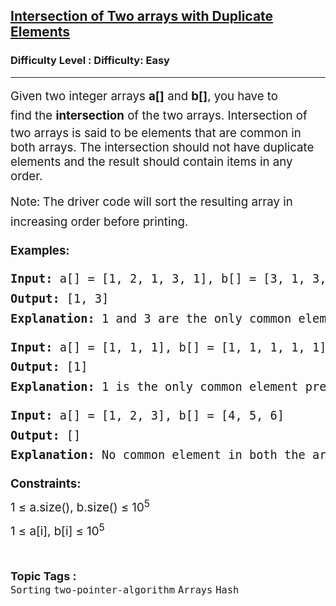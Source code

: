 <h2><a href="https://www.geeksforgeeks.org/problems/intersection-of-two-arrays-with-duplicate-elements/0?">Intersection of Two arrays with Duplicate Elements</a></h2><h3>Difficulty Level : Difficulty: Easy</h3><hr><div class="problems_problem_content__Xm_eO"><p><span style="font-size: 14pt;"><span style="color: var(--text-color); font-family: var(--gfg-font-primary);">Given two integer</span><span style="color: var(--text-color); font-family: var(--gfg-font-primary);">&nbsp;</span><span style="color: var(--text-color); font-family: var(--gfg-font-primary);">arrays</span><span style="color: var(--text-color); font-family: var(--gfg-font-primary);">&nbsp;</span><span style="box-sizing: border-box; font-weight: bolder; line-height: 1.7em; color: var(--text-color) !important; font-family: var(--gfg-font-secondary) !important;">a[]</span><span style="color: var(--text-color); font-family: var(--gfg-font-primary);">&nbsp;</span><span style="color: var(--text-color); font-family: var(--gfg-font-primary);">and</span><span style="color: var(--text-color); font-family: var(--gfg-font-primary);">&nbsp;</span><span style="box-sizing: border-box; font-weight: bolder; line-height: 1.7em; color: var(--text-color) !important; font-family: var(--gfg-font-secondary) !important;">b[]</span><span style="color: var(--text-color); font-family: var(--gfg-font-primary);">, you have to find</span><span style="color: var(--text-color); font-family: var(--gfg-font-primary);">&nbsp;the</span><span style="color: var(--text-color); font-family: var(--gfg-font-primary);">&nbsp;</span><span style="box-sizing: border-box; font-weight: bolder; line-height: 1.7em; color: var(--text-color) !important; font-family: var(--gfg-font-secondary) !important;">intersection</span><span style="color: var(--text-color); font-family: var(--gfg-font-primary);"> of the two arrays. </span></span><span style="font-size: 14pt;"><span style="color: var(--text-color); font-family: var(--gfg-font-primary);">Intersection of two arrays is said to be elements that are common in both arrays. The intersection should not have duplicate elements and the result should contain items in any order.</span></span></p>
<p><span style="box-sizing: border-box; line-height: 1.7em; font-size: 14pt; font-family: var(--gfg-font-primary) !important; color: var(--text-color) !important;">Note:<strong>&nbsp;</strong>The driver code will sort the resulting array in increasing order before printing.</span></p>
<p><span style="font-size: 14pt;"><strong><span style="box-sizing: border-box; line-height: 1.7em; font-family: var(--gfg-font-primary) !important; color: var(--text-color) !important;">Examples:</span></strong></span></p>
<pre><span style="font-size: 14pt;"><strong><span style="box-sizing: border-box; line-height: 1.7em; font-family: var(--gfg-font-primary) !important; color: var(--text-color) !important;">Input: </span></strong><span style="box-sizing: border-box; line-height: 1.7em; font-family: var(--gfg-font-primary) !important; color: var(--text-color) !important;">a[] = [1, 2, 1, 3, 1], b[] = [3, 1, 3, 4, 1]<br><strong>Output: </strong>[1, 3]<br><strong>Explanation: </strong>1 and 3 are the only common elements and we need to print only one occurrence of common elements.<br></span></span></pre>
<pre><span style="box-sizing: border-box; line-height: 1.7em; font-size: 14pt; font-family: var(--gfg-font-primary) !important; color: var(--text-color) !important;"><strong>Input: </strong>a[] = [1, 1, 1], b[] = [1, 1, 1, 1, 1]<br><strong>Output: </strong>[1]<br><strong>Explanation: </strong>1 is the only common element present in both the arrays.<br></span></pre>
<pre><span style="box-sizing: border-box; line-height: 1.7em; font-size: 14pt; font-family: var(--gfg-font-primary) !important; color: var(--text-color) !important;"><strong>Input: </strong>a[] = [1, 2, 3], b[] = [4, 5, 6]<br><strong>Output: </strong>[]<br><strong>Explanation: </strong>No common element in both the arrays.</span></pre>
<p><span style="font-size: 14pt;"><span style="box-sizing: border-box; line-height: 1.7em; font-family: var(--gfg-font-primary) !important; color: var(--text-color) !important;"><strong>Constraints:</strong><br style="font-family: -apple-system, BlinkMacSystemFont, 'Segoe UI', Roboto, Oxygen, Ubuntu, Cantarell, 'Open Sans', 'Helvetica Neue', sans-serif; white-space: normal;">1 ≤ a.size(), b.size() ≤ 10<sup>5<br></sup></span><span style="box-sizing: border-box; line-height: 1.7em; font-family: var(--gfg-font-primary) !important; color: var(--text-color) !important;">1 ≤ a[i], b[i] ≤ 10<sup>5</sup><br></span></span></p></div><br><p><span style=font-size:18px><strong>Topic Tags : </strong><br><code>Sorting</code>&nbsp;<code>two-pointer-algorithm</code>&nbsp;<code>Arrays</code>&nbsp;<code>Hash</code>&nbsp;